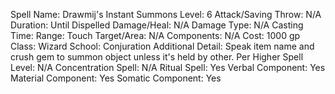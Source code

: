 
Spell Name: Drawmij's Instant Summons
Level: 6
Attack/Saving Throw: N/A
Duration: Until Dispelled
Damage/Heal: N/A
Damage Type: N/A
Casting Time: 
Range: Touch
Target/Area: N/A
Components: N/A
Cost: 1000 gp
Class: Wizard
School: Conjuration
Additional Detail: Speak item name and crush gem to summon object unless it's held by other.
Per Higher Spell Level: N/A
Concentration Spell: N/A
Ritual Spell: Yes
Verbal Component: Yes
Material Component: Yes
Somatic Component: Yes
